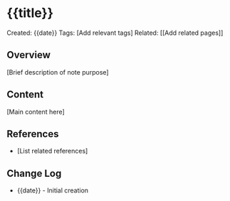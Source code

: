 # {{title}}

Created: {{date}}
Tags: [Add relevant tags]
Related: [[Add related pages]]

## Overview
[Brief description of note purpose]

## Content
[Main content here]

## References
- [List related references]

## Change Log
- {{date}} - Initial creation
